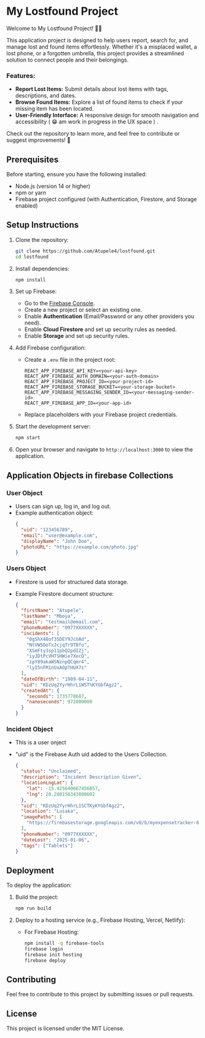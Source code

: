 # My Lostfound Project


Welcome to My Lostfound Project! 🎒💡

This application project is designed to help users report, search for, and manage lost and found items effortlessly. Whether it's a misplaced wallet, a lost phone, or a forgotten umbrella, this project provides a streamlined solution to connect people and their belongings.

### Features:
- **Report Lost Items:** Submit details about lost items with tags, descriptions, and dates.
- **Browse Found Items:** Explore a list of found items to check if your missing item has been located.
- **User-Friendly Interface:** A responsive design for smooth navigation and accessibility ( 😁 am work in progress in the UX space ) .

Check out the repository to learn more, and feel free to contribute or suggest improvements! 🚀



## Prerequisites

Before starting, ensure you have the following installed:

- Node.js (version 14 or higher)
- npm or yarn
- Firebase project configured (with Authentication, Firestore, and Storage enabled)

## Setup Instructions

1. Clone the repository:

   ```bash
   git clone https://github.com/Atupele4/lostfound.git
   cd lostfound
   ```

2. Install dependencies:

   ```bash
   npm install
   ```

3. Set up Firebase:

   - Go to the [Firebase Console](https://console.firebase.google.com/).
   - Create a new project or select an existing one.
   - Enable **Authentication** (Email/Password or any other providers you need).
   - Enable **Cloud Firestore** and set up security rules as needed.
   - Enable **Storage** and set up security rules.

4. Add Firebase configuration:

   - Create a `.env` file in the project root:
     ```env
     REACT_APP_FIREBASE_API_KEY=<your-api-key>
     REACT_APP_FIREBASE_AUTH_DOMAIN=<your-auth-domain>
     REACT_APP_FIREBASE_PROJECT_ID=<your-project-id>
     REACT_APP_FIREBASE_STORAGE_BUCKET=<your-storage-bucket>
     REACT_APP_FIREBASE_MESSAGING_SENDER_ID=<your-messaging-sender-id>
     REACT_APP_FIREBASE_APP_ID=<your-app-id>
     ```
   - Replace placeholders with your Firebase project credentials.

5. Start the development server:

   ```bash
   npm start
   ```

6. Open your browser and navigate to `http://localhost:3000` to view the application.

## Application Objects in firebase Collections

### User Object

- Users can sign up, log in, and log out.
- Example authentication object:
  ```json
  {
    "uid": "123456789",
    "email": "user@example.com",
    "displayName": "John Doe",
    "photoURL": "https://example.com/photo.jpg"
  }
  ```

### Users Object

- Firestore is used for structured data storage.
- Example Firestore document structure:

  ```json
  {
    "firstName": "Atupele",
    "lastName": "Mboya",
    "email": "testmail@email.com",
    "phoneNumber": "0977XXXXXX",
    "incidents": [
      "0gShX48of3SDEY9JcUAd",
      "NtVW5DoTxJcjqTr9TBfo",
      "XSmFty3sp11pbQ2pdIZj",
      "iyJDtPcVHTSHWie7XecQ",
      "zpY89akaWSNznpQCqmr4",
      "lyI5nFM1nUxAOpTHUX7s"
    ],
    "dateOfBirth": "1989-04-11",
    "uid": "KDzUq2YyrHhrL1WST%KYGbfAgz2",
    "createdAt": {
      "seconds": 1735778687,
      "nanoseconds": 972000000
    }
  }
  ```

### Incident Object

- This is a user onject
- "uid" is the Firebase Auth uid added to the Users Collection.

  ```json
  {
    "status": "Unclaimed",
    "description": "Incident Description Given",
    "locationLngLat": {
      "lat": -15.425640667456857,
      "lng": 28.280156343808602
    },
    "uid": "KDzUq2YyrHhrL1SCTKyKYGbfAgz2",
    "location": "Lusaka",
    "imagePaths": [
      "https://firebasestorage.googleapis.com/v0/b/myexpensetracker-6fed6.appspot.com/o/IncidentsPhotos%2FlyI5nFM1nUxAOpSDEF7s%2FScreenshot%202024-11-26%20170303.png?alt=media&token=650bb210-b02a-4677-a2f7-71e61357d9cd"
    ],
    "phoneNumber": "0977XXXXXX",
    "dateLost": "2025-01-06",
    "tags": ["Tablets"]
  }
  ```


## Deployment

To deploy the application:

1. Build the project:

   ```bash
   npm run build
   ```

2. Deploy to a hosting service (e.g., Firebase Hosting, Vercel, Netlify):
   - For Firebase Hosting:
     ```bash
     npm install -g firebase-tools
     firebase login
     firebase init hosting
     firebase deploy
     ```

## Contributing

Feel free to contribute to this project by submitting issues or pull requests.

## License

This project is licensed under the MIT License.
